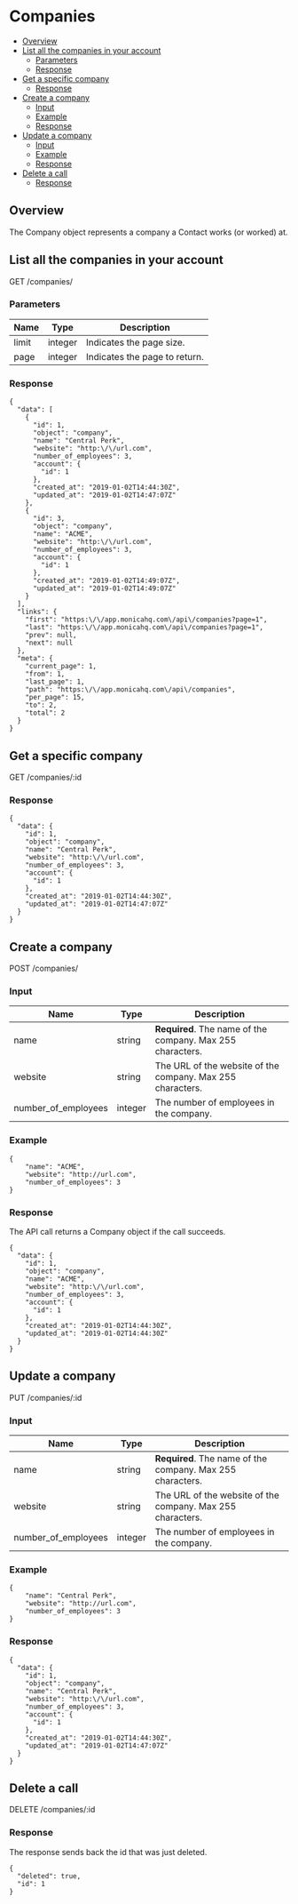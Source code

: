 # Companies <!-- omit in toc -->

<!-- TOC -->

- [Overview](#overview)
- [List all the companies in your account](#list-all-the-companies-in-your-account)
  - [Parameters](#parameters)
  - [Response](#response)
- [Get a specific company](#get-a-specific-company)
  - [Response](#response-1)
- [Create a company](#create-a-company)
  - [Input](#input)
  - [Example](#example)
  - [Response](#response-2)
- [Update a company](#update-a-company)
  - [Input](#input-1)
  - [Example](#example-1)
  - [Response](#response-3)
- [Delete a call](#delete-a-call)
  - [Response](#response-4)

<!-- /TOC -->

<a id="markdown-overview" name="overview"></a>
## Overview

The Company object represents a company a Contact works (or worked) at.

<a id="markdown-list-all-the-companies-in-your-account" name="list-all-the-companies-in-your-account"></a>
## List all the companies in your account

<span class="url">
  GET /companies/
</span>

<a id="markdown-parameters" name="parameters"></a>
### Parameters

| Name | Type | Description |
| ---- | ----------- | ----------- |
| limit | integer | Indicates the page size. |
| page | integer | Indicates the page to return. |

<a id="markdown-response" name="response"></a>
### Response

<pre><code class="json">{
  "data": [
    {
      "id": 1,
      "object": "company",
      "name": "Central Perk",
      "website": "http:\/\/url.com",
      "number_of_employees": 3,
      "account": {
        "id": 1
      },
      "created_at": "2019-01-02T14:44:30Z",
      "updated_at": "2019-01-02T14:47:07Z"
    },
    {
      "id": 3,
      "object": "company",
      "name": "ACME",
      "website": "http:\/\/url.com",
      "number_of_employees": 3,
      "account": {
        "id": 1
      },
      "created_at": "2019-01-02T14:49:07Z",
      "updated_at": "2019-01-02T14:49:07Z"
    }
  ],
  "links": {
    "first": "https:\/\/app.monicahq.com\/api\/companies?page=1",
    "last": "https:\/\/app.monicahq.com\/api\/companies?page=1",
    "prev": null,
    "next": null
  },
  "meta": {
    "current_page": 1,
    "from": 1,
    "last_page": 1,
    "path": "https:\/\/app.monicahq.com\/api\/companies",
    "per_page": 15,
    "to": 2,
    "total": 2
  }
}</code></pre>

<a id="markdown-get-a-specific-company" name="get-a-specific-company"></a>
## Get a specific company

<span class="url">
  GET /companies/:id
</span>

<a id="markdown-response-1" name="response-1"></a>
### Response

<pre><code class="json">{
  "data": {
    "id": 1,
    "object": "company",
    "name": "Central Perk",
    "website": "http:\/\/url.com",
    "number_of_employees": 3,
    "account": {
      "id": 1
    },
    "created_at": "2019-01-02T14:44:30Z",
    "updated_at": "2019-01-02T14:47:07Z"
  }
}</code></pre>

<a id="markdown-create-a-company" name="create-a-company"></a>
## Create a company

<span class="url">
  POST /companies/
</span>

<a id="markdown-input" name="input"></a>
### Input

| Name | Type | Description |
| ---- | ----------- | ----------- |
| name | string | <strong>Required</strong>. The name of the company. Max 255 characters. |
| website | string | The URL of the website of the company. Max 255 characters. |
| number_of_employees | integer | The number of employees in the company. |

<a id="markdown-example" name="example"></a>
### Example

<pre><code class="json">{
	"name": "ACME",
	"website": "http://url.com",
	"number_of_employees": 3
}</code></pre>

<a id="markdown-response-2" name="response-2"></a>
### Response

The API call returns a Company object if the call succeeds.

<pre><code class="json">{
  "data": {
    "id": 1,
    "object": "company",
    "name": "ACME",
    "website": "http:\/\/url.com",
    "number_of_employees": 3,
    "account": {
      "id": 1
    },
    "created_at": "2019-01-02T14:44:30Z",
    "updated_at": "2019-01-02T14:44:30Z"
  }
}</code></pre>

<a id="markdown-update-a-company" name="update-a-company"></a>
## Update a company

<span class="url">
  PUT /companies/:id
</span>

<a id="markdown-input-1" name="input-1"></a>
### Input

| Name | Type | Description |
| ---- | ----------- | ----------- |
| name | string | <strong>Required</strong>. The name of the company. Max 255 characters. |
| website | string | The URL of the website of the company. Max 255 characters. |
| number_of_employees | integer | The number of employees in the company. |

<a id="markdown-example-1" name="example-1"></a>
### Example

<pre><code class="json">{
	"name": "Central Perk",
	"website": "http://url.com",
	"number_of_employees": 3
}</code></pre>

<a id="markdown-response-3" name="response-3"></a>
### Response

<pre><code class="json">{
  "data": {
    "id": 1,
    "object": "company",
    "name": "Central Perk",
    "website": "http:\/\/url.com",
    "number_of_employees": 3,
    "account": {
      "id": 1
    },
    "created_at": "2019-01-02T14:44:30Z",
    "updated_at": "2019-01-02T14:47:07Z"
  }
}</code></pre>

<a id="markdown-delete-a-call" name="delete-a-call"></a>
## Delete a call

<span class="url">
  DELETE /companies/:id
</span>

<a id="markdown-response-4" name="response-4"></a>
### Response

The response sends back the id that was just deleted.

<pre><code class="json">{
  "deleted": true,
  "id": 1
}</code></pre>
